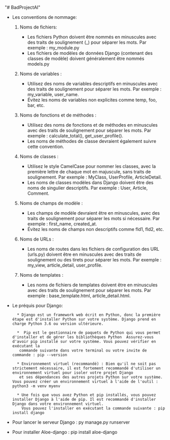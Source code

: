 "# BadProjectAI" 

- Les conventions de nommage:
  
  1. Noms de fichiers:
     
     * Les fichiers Python doivent être nommés en minuscules avec des traits de soulignement (_) pour séparer les mots. Par exemple : my_module.py
     * Les fichiers de modèles de données Django (contenant des classes de modèle) doivent généralement être nommés models.py

  2. Noms de variables :

      * Utilisez des noms de variables descriptifs en minuscules avec des traits de soulignement pour séparer les mots. Par exemple : my_variable, user_name.
      * Évitez les noms de variables non explicites comme temp, foo, bar, etc.

  3. Noms de fonctions et de méthodes :
  
      * Utilisez des noms de fonctions et de méthodes en minuscules avec des traits de soulignement pour séparer les mots. Par exemple : calculate_total(), get_user_profile().
      * Les noms de méthodes de classe devraient également suivre cette convention.

  4. Noms de classes :

      * Utilisez le style CamelCase pour nommer les classes, avec la première lettre de chaque mot en majuscule, sans traits de soulignement. Par exemple : MyClass, UserProfile, ArticleDetail.
      * Les noms de classes modèles dans Django doivent être des noms de singulier descriptifs. Par exemple : User, Article, Comment.

  5. Noms de champs de modèle :

      * Les champs de modèle devraient être en minuscules, avec des traits de soulignement pour séparer les mots si nécessaire. Par exemple : first_name, created_at.
      * Évitez les noms de champs non descriptifs comme fld1, fld2, etc.
      
  6. Noms de URLs :
    
      * Les noms de routes dans les fichiers de configuration des URL (urls.py) doivent être en minuscules avec des traits
        de soulignement ou des tirets pour séparer les mots. Par exemple : my_view, article_detail, user_profile.

  7. Noms de templates :

      * Les noms de fichiers de templates doivent être en minuscules avec des traits de soulignement pour séparer les mots. Par exemple : base_template.html, article_detail.html.
    

- Le préquis pour Django:

        * Django est un framework web écrit en Python, donc la première étape est d'installer Python sur votre système. Django prend en charge Python 3.6 ou version ultérieure.
  
        *  Pip est le gestionnaire de paquets de Python qui vous permet d'installer et de gérer les bibliothèques Python  Assurez-vous d'avoir pip installé sur votre système. Vous pouvez vérifier en exécutant la   
         commande suivante dans votre terminal ou votre invite de commande : pip --version
  
        * Environnement virtuel (recommandé) : Bien qu'il ne soit pas strictement nécessaire, il est fortement recommandé d'utiliser un environnement virtuel pour isoler votre projet Django
         et ses dépendances des autres projets Python sur votre système. Vous pouvez créer un environnement virtuel à l'aide de l'outil : python3 -m venv myenv
  
        * Une fois que vous avez Python et pip installés, vous pouvez installer Django à l'aide de pip. Il est recommandé d'installer Django dans votre environnement virtuel.
          Vous pouvez l'installer en exécutant la commande suivante : pip install django


- Pour lancer le serveur Django : py manage.py runserver
           
- Pour installer Aloe-django : pip install aloe-django